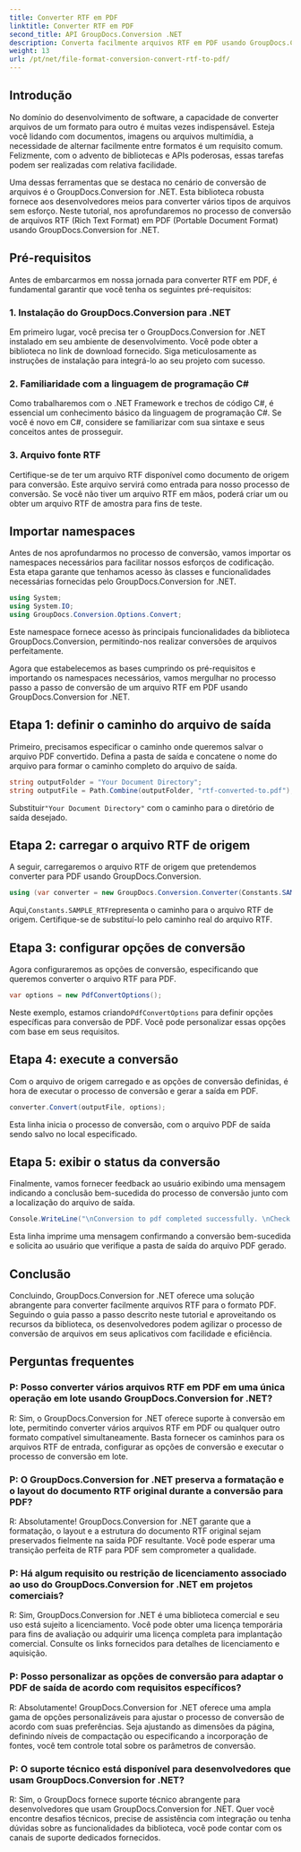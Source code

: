 ```yaml
---
title: Converter RTF em PDF
linktitle: Converter RTF em PDF
second_title: API GroupDocs.Conversion .NET
description: Converta facilmente arquivos RTF em PDF usando GroupDocs.Conversion for .NET. Siga nosso passo a passo para integração e libere o poder da conversão de arquivos.
weight: 13
url: /pt/net/file-format-conversion-convert-rtf-to-pdf/
---
```

## Introdução

No domínio do desenvolvimento de software, a capacidade de converter arquivos de um formato para outro é muitas vezes indispensável. Esteja você lidando com documentos, imagens ou arquivos multimídia, a necessidade de alternar facilmente entre formatos é um requisito comum. Felizmente, com o advento de bibliotecas e APIs poderosas, essas tarefas podem ser realizadas com relativa facilidade.

Uma dessas ferramentas que se destaca no cenário de conversão de arquivos é o GroupDocs.Conversion for .NET. Esta biblioteca robusta fornece aos desenvolvedores meios para converter vários tipos de arquivos sem esforço. Neste tutorial, nos aprofundaremos no processo de conversão de arquivos RTF (Rich Text Format) em PDF (Portable Document Format) usando GroupDocs.Conversion for .NET.

## Pré-requisitos

Antes de embarcarmos em nossa jornada para converter RTF em PDF, é fundamental garantir que você tenha os seguintes pré-requisitos:

### 1. Instalação do GroupDocs.Conversion para .NET

Em primeiro lugar, você precisa ter o GroupDocs.Conversion for .NET instalado em seu ambiente de desenvolvimento. Você pode obter a biblioteca no link de download fornecido. Siga meticulosamente as instruções de instalação para integrá-lo ao seu projeto com sucesso.

### 2. Familiaridade com a linguagem de programação C#

Como trabalharemos com o .NET Framework e trechos de código C#, é essencial um conhecimento básico da linguagem de programação C#. Se você é novo em C#, considere se familiarizar com sua sintaxe e seus conceitos antes de prosseguir.

### 3. Arquivo fonte RTF

Certifique-se de ter um arquivo RTF disponível como documento de origem para conversão. Este arquivo servirá como entrada para nosso processo de conversão. Se você não tiver um arquivo RTF em mãos, poderá criar um ou obter um arquivo RTF de amostra para fins de teste.

## Importar namespaces

Antes de nos aprofundarmos no processo de conversão, vamos importar os namespaces necessários para facilitar nossos esforços de codificação. Esta etapa garante que tenhamos acesso às classes e funcionalidades necessárias fornecidas pelo GroupDocs.Conversion for .NET.

```csharp
using System;
using System.IO;
using GroupDocs.Conversion.Options.Convert;
```

Este namespace fornece acesso às principais funcionalidades da biblioteca GroupDocs.Conversion, permitindo-nos realizar conversões de arquivos perfeitamente.

Agora que estabelecemos as bases cumprindo os pré-requisitos e importando os namespaces necessários, vamos mergulhar no processo passo a passo de conversão de um arquivo RTF em PDF usando GroupDocs.Conversion for .NET.

## Etapa 1: definir o caminho do arquivo de saída

Primeiro, precisamos especificar o caminho onde queremos salvar o arquivo PDF convertido. Defina a pasta de saída e concatene o nome do arquivo para formar o caminho completo do arquivo de saída.

```csharp
string outputFolder = "Your Document Directory";
string outputFile = Path.Combine(outputFolder, "rtf-converted-to.pdf");
```

 Substituir`"Your Document Directory"` com o caminho para o diretório de saída desejado.

## Etapa 2: carregar o arquivo RTF de origem

A seguir, carregaremos o arquivo RTF de origem que pretendemos converter para PDF usando GroupDocs.Conversion.

```csharp
using (var converter = new GroupDocs.Conversion.Converter(Constants.SAMPLE_RTF))
```

 Aqui,`Constants.SAMPLE_RTF`representa o caminho para o arquivo RTF de origem. Certifique-se de substituí-lo pelo caminho real do arquivo RTF.

## Etapa 3: configurar opções de conversão

Agora configuraremos as opções de conversão, especificando que queremos converter o arquivo RTF para PDF.

```csharp
var options = new PdfConvertOptions();
```

 Neste exemplo, estamos criando`PdfConvertOptions` para definir opções específicas para conversão de PDF. Você pode personalizar essas opções com base em seus requisitos.

## Etapa 4: execute a conversão

Com o arquivo de origem carregado e as opções de conversão definidas, é hora de executar o processo de conversão e gerar a saída em PDF.

```csharp
converter.Convert(outputFile, options);
```

Esta linha inicia o processo de conversão, com o arquivo PDF de saída sendo salvo no local especificado.

## Etapa 5: exibir o status da conversão

Finalmente, vamos fornecer feedback ao usuário exibindo uma mensagem indicando a conclusão bem-sucedida do processo de conversão junto com a localização do arquivo de saída.

```csharp
Console.WriteLine("\nConversion to pdf completed successfully. \nCheck output in {0}", outputFolder);
```

Esta linha imprime uma mensagem confirmando a conversão bem-sucedida e solicita ao usuário que verifique a pasta de saída do arquivo PDF gerado.

## Conclusão

Concluindo, GroupDocs.Conversion for .NET oferece uma solução abrangente para converter facilmente arquivos RTF para o formato PDF. Seguindo o guia passo a passo descrito neste tutorial e aproveitando os recursos da biblioteca, os desenvolvedores podem agilizar o processo de conversão de arquivos em seus aplicativos com facilidade e eficiência.

## Perguntas frequentes

### P: Posso converter vários arquivos RTF em PDF em uma única operação em lote usando GroupDocs.Conversion for .NET?

R: Sim, o GroupDocs.Conversion for .NET oferece suporte à conversão em lote, permitindo converter vários arquivos RTF em PDF ou qualquer outro formato compatível simultaneamente. Basta fornecer os caminhos para os arquivos RTF de entrada, configurar as opções de conversão e executar o processo de conversão em lote.

### P: O GroupDocs.Conversion for .NET preserva a formatação e o layout do documento RTF original durante a conversão para PDF?

R: Absolutamente! GroupDocs.Conversion for .NET garante que a formatação, o layout e a estrutura do documento RTF original sejam preservados fielmente na saída PDF resultante. Você pode esperar uma transição perfeita de RTF para PDF sem comprometer a qualidade.

### P: Há algum requisito ou restrição de licenciamento associado ao uso do GroupDocs.Conversion for .NET em projetos comerciais?

R: Sim, GroupDocs.Conversion for .NET é uma biblioteca comercial e seu uso está sujeito a licenciamento. Você pode obter uma licença temporária para fins de avaliação ou adquirir uma licença completa para implantação comercial. Consulte os links fornecidos para detalhes de licenciamento e aquisição.

### P: Posso personalizar as opções de conversão para adaptar o PDF de saída de acordo com requisitos específicos?

R: Absolutamente! GroupDocs.Conversion for .NET oferece uma ampla gama de opções personalizáveis para ajustar o processo de conversão de acordo com suas preferências. Seja ajustando as dimensões da página, definindo níveis de compactação ou especificando a incorporação de fontes, você tem controle total sobre os parâmetros de conversão.

### P: O suporte técnico está disponível para desenvolvedores que usam GroupDocs.Conversion for .NET?

R: Sim, o GroupDocs fornece suporte técnico abrangente para desenvolvedores que usam GroupDocs.Conversion for .NET. Quer você encontre desafios técnicos, precise de assistência com integração ou tenha dúvidas sobre as funcionalidades da biblioteca, você pode contar com os canais de suporte dedicados fornecidos.